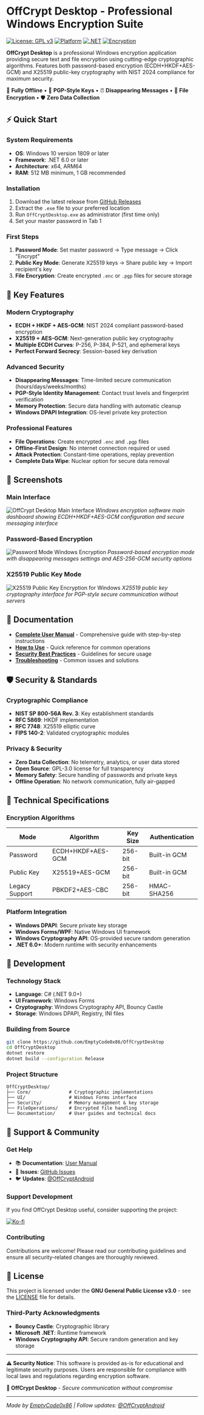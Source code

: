 # OffCrypt Desktop - Professional Windows Encryption Suite

[![License: GPL v3](https://img.shields.io/badge/License-GPLv3-blue.svg)](https://www.gnu.org/licenses/gpl-3.0)
[![Platform](https://img.shields.io/badge/Platform-Windows-blue.svg)](https://www.microsoft.com/windows)
[![.NET](https://img.shields.io/badge/.NET-6.0+-purple.svg)](https://dotnet.microsoft.com/)
[![Encryption](https://img.shields.io/badge/Encryption-X25519%20%7C%20AES--GCM-green.svg)](https://tools.ietf.org/html/rfc7748)

**OffCrypt Desktop** is a professional Windows encryption application providing secure text and file encryption using cutting-edge cryptographic algorithms. Features both password-based encryption (ECDH+HKDF+AES-GCM) and X25519 public-key cryptography with NIST 2024 compliance for maximum security.

🔐 **Fully Offline** • 🔑 **PGP-Style Keys** • ⏰ **Disappearing Messages** • 📁 **File Encryption** • 🛡️ **Zero Data Collection**

## ⚡ Quick Start

### System Requirements
- **OS**: Windows 10 version 1809 or later
- **Framework**: .NET 6.0 or later  
- **Architecture**: x64, ARM64
- **RAM**: 512 MB minimum, 1 GB recommended

### Installation
1. Download the latest release from [GitHub Releases](https://github.com/EmptyCode0x86/)
2. Extract the `.exe` file to your preferred location
3. Run `OffCryptDesktop.exe` as administrator (first time only)
4. Set your master password in Tab 1

### First Steps
1. **Password Mode**: Set master password → Type message → Click "Encrypt"
2. **Public Key Mode**: Generate X25519 keys → Share public key → Import recipient's key
3. **File Encryption**: Create encrypted `.enc` or `.pgp` files for secure storage

## 🔐 Key Features

### Modern Cryptography
- **ECDH + HKDF + AES-GCM**: NIST 2024 compliant password-based encryption
- **X25519 + AES-GCM**: Next-generation public key cryptography
- **Multiple ECDH Curves**: P-256, P-384, P-521, and ephemeral keys
- **Perfect Forward Secrecy**: Session-based key derivation

### Advanced Security
- **Disappearing Messages**: Time-limited secure communication (hours/days/weeks/months)
- **PGP-Style Identity Management**: Contact trust levels and fingerprint verification
- **Memory Protection**: Secure data handling with automatic cleanup
- **Windows DPAPI Integration**: OS-level private key protection

### Professional Features  
- **File Operations**: Create encrypted `.enc` and `.pgp` files
- **Offline-First Design**: No internet connection required or used
- **Attack Protection**: Constant-time operations, replay prevention
- **Complete Data Wipe**: Nuclear option for secure data removal

## 📱 Screenshots

### Main Interface
![OffCrypt Desktop Main Interface](SettingsWindows.png)
*Windows encryption software main dashboard showing ECDH+HKDF+AES-GCM configuration and secure messaging interface*

### Password-Based Encryption
![Password Mode Windows Encryption](PasswordModeWindows.png)
*Password-based encryption mode with disappearing messages settings and AES-256-GCM security options*

### X25519 Public Key Mode
![X25519 Public Key Encryption for Windows](PublicKeyModeWindows.png)
*X25519 public key cryptography interface for PGP-style secure communication without servers*

## 📖 Documentation

- **[Complete User Manual](OffCryptDesktop_User_Manual.md)** - Comprehensive guide with step-by-step instructions
- **[How to Use](#how-to-use)** - Quick reference for common operations
- **[Security Best Practices](#security)** - Guidelines for secure usage
- **[Troubleshooting](#troubleshooting)** - Common issues and solutions

## 🛡️ Security & Standards

### Cryptographic Compliance
- **NIST SP 800-56A Rev. 3**: Key establishment standards
- **RFC 5869**: HKDF implementation
- **RFC 7748**: X25519 elliptic curve
- **FIPS 140-2**: Validated cryptographic modules

### Privacy & Security
- **Zero Data Collection**: No telemetry, analytics, or user data stored
- **Open Source**: GPL-3.0 license for full transparency
- **Memory Safety**: Secure handling of passwords and private keys
- **Offline Operation**: No network communication, fully air-gapped

## 🔧 Technical Specifications

### Encryption Algorithms
| Mode | Algorithm | Key Size | Authentication |
|------|-----------|----------|----------------|
| Password | ECDH+HKDF+AES-GCM | 256-bit | Built-in GCM |
| Public Key | X25519+AES-GCM | 256-bit | Built-in GCM |
| Legacy Support | PBKDF2+AES-CBC | 256-bit | HMAC-SHA256 |

### Platform Integration
- **Windows DPAPI**: Secure private key storage
- **Windows Forms/WPF**: Native Windows UI framework
- **Windows Cryptography API**: OS-provided secure random generation
- **.NET 6.0+**: Modern runtime with security enhancements

## 🚀 Development

### Technology Stack
- **Language**: C# (.NET 9.0+)
- **UI Framework**: Windows Forms
- **Cryptography**: Windows Cryptography API, Bouncy Castle
- **Storage**: Windows DPAPI, Registry, INI files

### Building from Source
```bash
git clone https://github.com/EmptyCode0x86/OffCryptDesktop
cd OffCryptDesktop
dotnet restore
dotnet build --configuration Release
```

### Project Structure
```
OffCryptDesktop/
├── Core/              # Cryptographic implementations
├── UI/                # Windows Forms interface
├── Security/          # Memory management & key storage
├── FileOperations/    # Encrypted file handling
└── Documentation/     # User guides and technical docs
```

## 💝 Support & Community

### Get Help
- 📚 **Documentation**: [User Manual](OffCryptDesktop_User_Manual.md)
- 🐛 **Issues**: [GitHub Issues](https://github.com/EmptyCode0x86/OffCryptDesktop/issues)
- 🐦 **Updates**: [@OffCryptAndroid](https://x.com/OffCryptAndroid)

### Support Development
If you find OffCrypt Desktop useful, consider supporting the project:

[![Ko-fi](https://img.shields.io/badge/Ko--fi-Buy%20me%20a%20coffee-orange.svg)](https://ko-fi.com/emptyc0de)

### Contributing
Contributions are welcome! Please read our contributing guidelines and ensure all security-related changes are thoroughly reviewed.

## 📄 License

This project is licensed under the **GNU General Public License v3.0** - see the [LICENSE](LICENSE) file for details.

### Third-Party Acknowledgments
- **Bouncy Castle**: Cryptographic library
- **Microsoft .NET**: Runtime framework
- **Windows Cryptography API**: Secure random generation and key storage

---

**⚠️ Security Notice**: This software is provided as-is for educational and legitimate security purposes. Users are responsible for compliance with local laws and regulations regarding encryption software.

**🔐 OffCrypt Desktop** - *Secure communication without compromise*

---

*Made by [EmptyCode0x86](https://github.com/EmptyCode0x86) | Follow updates: [@OffCryptAndroid](https://x.com/OffCryptAndroid)*